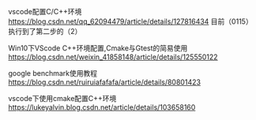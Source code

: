 vscode配置C/C++环境
https://blog.csdn.net/qq_62094479/article/details/127816434
目前（0115）执行到了第二步的（2）

Win10下VScode C++环境配置,Cmake与Gtest的简易使用
https://blog.csdn.net/weixin_41858148/article/details/125550122

google benchmark使用教程
https://blog.csdn.net/ruiruiafafafa/article/details/80801423

vscode下使用cmake配置C++环境
https://lukeyalvin.blog.csdn.net/article/details/103658160